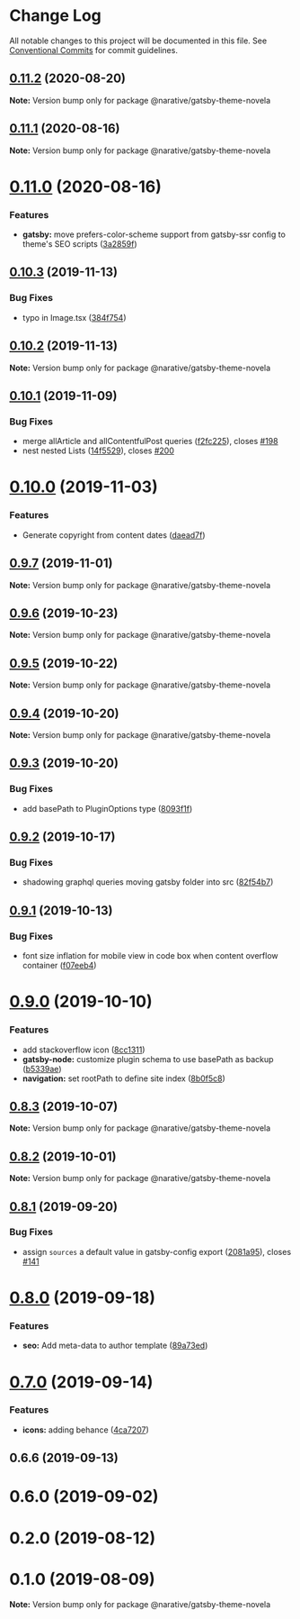 # Change Log

All notable changes to this project will be documented in this file.
See [Conventional Commits](https://conventionalcommits.org) for commit guidelines.

## [0.11.2](https://github.com/narative/gatsby-theme-novela/compare/@narative/gatsby-theme-novela@0.11.1...@narative/gatsby-theme-novela@0.11.2) (2020-08-20)

**Note:** Version bump only for package @narative/gatsby-theme-novela





## [0.11.1](https://github.com/narative/gatsby-theme-novela/compare/@narative/gatsby-theme-novela@0.11.0...@narative/gatsby-theme-novela@0.11.1) (2020-08-16)

**Note:** Version bump only for package @narative/gatsby-theme-novela





# [0.11.0](https://github.com/narative/gatsby-theme-novela/compare/@narative/gatsby-theme-novela@0.10.3...@narative/gatsby-theme-novela@0.11.0) (2020-08-16)


### Features

* **gatsby:** move prefers-color-scheme support from gatsby-ssr config to theme's SEO scripts ([3a2859f](https://github.com/narative/gatsby-theme-novela/commit/3a2859f6a698d561b5ea71523a6a8d5a455f8e97))





## [0.10.3](https://github.com/narative/gatsby-theme-novela/compare/@narative/gatsby-theme-novela@0.10.2...@narative/gatsby-theme-novela@0.10.3) (2019-11-13)


### Bug Fixes

* typo in Image.tsx ([384f754](https://github.com/narative/gatsby-theme-novela/commit/384f754))





## [0.10.2](https://github.com/narative/gatsby-theme-novela/compare/@narative/gatsby-theme-novela@0.10.1...@narative/gatsby-theme-novela@0.10.2) (2019-11-13)

**Note:** Version bump only for package @narative/gatsby-theme-novela





## [0.10.1](https://github.com/narative/gatsby-theme-novela/compare/@narative/gatsby-theme-novela@0.10.0...@narative/gatsby-theme-novela@0.10.1) (2019-11-09)


### Bug Fixes

* merge allArticle and allContentfulPost queries ([f2fc225](https://github.com/narative/gatsby-theme-novela/commit/f2fc225)), closes [#198](https://github.com/narative/gatsby-theme-novela/issues/198)
* nest nested Lists ([14f5529](https://github.com/narative/gatsby-theme-novela/commit/14f5529)), closes [#200](https://github.com/narative/gatsby-theme-novela/issues/200)





# [0.10.0](https://github.com/narative/gatsby-theme-novela/compare/@narative/gatsby-theme-novela@0.9.7...@narative/gatsby-theme-novela@0.10.0) (2019-11-03)


### Features

* Generate copyright from content dates ([daead7f](https://github.com/narative/gatsby-theme-novela/commit/daead7f))





## [0.9.7](https://github.com/narative/gatsby-theme-novela/compare/@narative/gatsby-theme-novela@0.9.6...@narative/gatsby-theme-novela@0.9.7) (2019-11-01)

**Note:** Version bump only for package @narative/gatsby-theme-novela





## [0.9.6](https://github.com/narative/gatsby-theme-novela/compare/@narative/gatsby-theme-novela@0.9.5...@narative/gatsby-theme-novela@0.9.6) (2019-10-23)

**Note:** Version bump only for package @narative/gatsby-theme-novela





## [0.9.5](https://github.com/narative/gatsby-theme-novela/compare/@narative/gatsby-theme-novela@0.9.4...@narative/gatsby-theme-novela@0.9.5) (2019-10-22)

**Note:** Version bump only for package @narative/gatsby-theme-novela





## [0.9.4](https://github.com/narative/gatsby-theme-novela/compare/@narative/gatsby-theme-novela@0.9.3...@narative/gatsby-theme-novela@0.9.4) (2019-10-20)

**Note:** Version bump only for package @narative/gatsby-theme-novela





## [0.9.3](https://github.com/narative/gatsby-theme-novela/compare/@narative/gatsby-theme-novela@0.9.2...@narative/gatsby-theme-novela@0.9.3) (2019-10-20)


### Bug Fixes

* add basePath to PluginOptions type ([8093f1f](https://github.com/narative/gatsby-theme-novela/commit/8093f1f))





## [0.9.2](https://github.com/narative/gatsby-theme-novela/compare/@narative/gatsby-theme-novela@0.9.1...@narative/gatsby-theme-novela@0.9.2) (2019-10-17)


### Bug Fixes

* shadowing graphql queries moving gatsby folder into src ([82f54b7](https://github.com/narative/gatsby-theme-novela/commit/82f54b7))





## [0.9.1](https://github.com/narative/gatsby-theme-novela/compare/@narative/gatsby-theme-novela@0.9.0...@narative/gatsby-theme-novela@0.9.1) (2019-10-13)


### Bug Fixes

* font size inflation for mobile view in code box when content overflow container ([f07eeb4](https://github.com/narative/gatsby-theme-novela/commit/f07eeb4))





# [0.9.0](https://github.com/narative/gatsby-theme-novela/compare/@narative/gatsby-theme-novela@0.8.3...@narative/gatsby-theme-novela@0.9.0) (2019-10-10)


### Features

* add stackoverflow icon ([8cc1311](https://github.com/narative/gatsby-theme-novela/commit/8cc1311))
* **gatsby-node:** customize plugin schema to use basePath as backup ([b5339ae](https://github.com/narative/gatsby-theme-novela/commit/b5339ae))
* **navigation:** set rootPath to define site index ([8b0f5c8](https://github.com/narative/gatsby-theme-novela/commit/8b0f5c8))





## [0.8.3](https://github.com/narative/gatsby-theme-novela/compare/@narative/gatsby-theme-novela@0.8.2...@narative/gatsby-theme-novela@0.8.3) (2019-10-07)

**Note:** Version bump only for package @narative/gatsby-theme-novela





## [0.8.2](https://github.com/narative/gatsby-theme-novela/compare/@narative/gatsby-theme-novela@0.8.1...@narative/gatsby-theme-novela@0.8.2) (2019-10-01)

**Note:** Version bump only for package @narative/gatsby-theme-novela





## [0.8.1](https://github.com/narative/gatsby-theme-novela/compare/@narative/gatsby-theme-novela@0.8.0...@narative/gatsby-theme-novela@0.8.1) (2019-09-20)


### Bug Fixes

* assign `sources` a default value in gatsby-config export ([2081a95](https://github.com/narative/gatsby-theme-novela/commit/2081a95)), closes [#141](https://github.com/narative/gatsby-theme-novela/issues/141)





# [0.8.0](https://github.com/narative/gatsby-theme-novela/compare/@narative/gatsby-theme-novela@0.7.0...@narative/gatsby-theme-novela@0.8.0) (2019-09-18)


### Features

* **seo:** Add meta-data to author template ([89a73ed](https://github.com/narative/gatsby-theme-novela/commit/89a73ed))





# [0.7.0](https://github.com/narative/gatsby-theme-novela/compare/@narative/gatsby-theme-novela@0.6.6...@narative/gatsby-theme-novela@0.7.0) (2019-09-14)


### Features

* **icons:** adding behance ([4ca7207](https://github.com/narative/gatsby-theme-novela/commit/4ca7207))





## 0.6.6 (2019-09-13)



# 0.6.0 (2019-09-02)



# 0.2.0 (2019-08-12)



# 0.1.0 (2019-08-09)

**Note:** Version bump only for package @narative/gatsby-theme-novela

